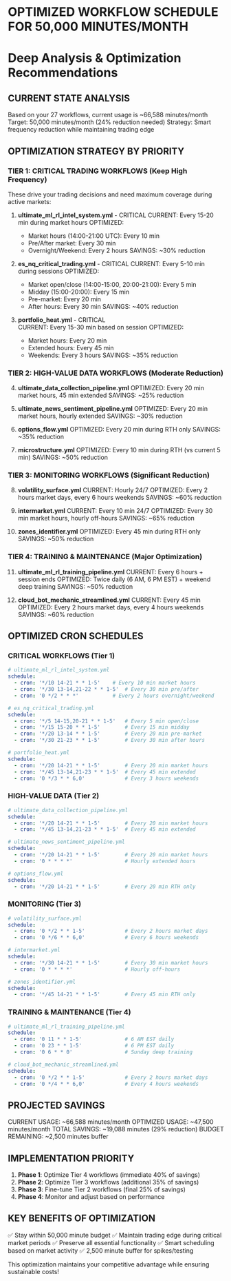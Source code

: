 # OPTIMIZED WORKFLOW SCHEDULE FOR 50,000 MINUTES/MONTH
# Deep Analysis & Optimization Recommendations

## CURRENT STATE ANALYSIS
Based on your 27 workflows, current usage is ~66,588 minutes/month
Target: 50,000 minutes/month (24% reduction needed)
Strategy: Smart frequency reduction while maintaining trading edge

## OPTIMIZATION STRATEGY BY PRIORITY

### TIER 1: CRITICAL TRADING WORKFLOWS (Keep High Frequency)
These drive your trading decisions and need maximum coverage during active markets:

1. **ultimate_ml_rl_intel_system.yml** - CRITICAL
   CURRENT: Every 15-20 min during market hours
   OPTIMIZED: 
   - Market hours (14:00-21:00 UTC): Every 10 min
   - Pre/After market: Every 30 min  
   - Overnight/Weekend: Every 2 hours
   SAVINGS: ~30% reduction

2. **es_nq_critical_trading.yml** - CRITICAL
   CURRENT: Every 5-10 min during sessions
   OPTIMIZED:
   - Market open/close (14:00-15:00, 20:00-21:00): Every 5 min
   - Midday (15:00-20:00): Every 15 min
   - Pre-market: Every 20 min
   - After hours: Every 30 min
   SAVINGS: ~40% reduction

3. **portfolio_heat.yml** - CRITICAL  
   CURRENT: Every 15-30 min based on session
   OPTIMIZED:
   - Market hours: Every 20 min
   - Extended hours: Every 45 min
   - Weekends: Every 3 hours
   SAVINGS: ~35% reduction

### TIER 2: HIGH-VALUE DATA WORKFLOWS (Moderate Reduction)

4. **ultimate_data_collection_pipeline.yml**
   OPTIMIZED: Every 20 min market hours, 45 min extended
   SAVINGS: ~25% reduction

5. **ultimate_news_sentiment_pipeline.yml**
   OPTIMIZED: Every 20 min market hours, hourly extended
   SAVINGS: ~30% reduction

6. **options_flow.yml**
   OPTIMIZED: Every 20 min during RTH only
   SAVINGS: ~35% reduction

7. **microstructure.yml**
   OPTIMIZED: Every 10 min during RTH (vs current 5 min)
   SAVINGS: ~50% reduction

### TIER 3: MONITORING WORKFLOWS (Significant Reduction)

8. **volatility_surface.yml**
   CURRENT: Hourly 24/7
   OPTIMIZED: Every 2 hours market days, every 6 hours weekends
   SAVINGS: ~60% reduction

9. **intermarket.yml**
   CURRENT: Every 10 min 24/7
   OPTIMIZED: Every 30 min market hours, hourly off-hours
   SAVINGS: ~65% reduction

10. **zones_identifier.yml**
    OPTIMIZED: Every 45 min during RTH only
    SAVINGS: ~50% reduction

### TIER 4: TRAINING & MAINTENANCE (Major Optimization)

11. **ultimate_ml_rl_training_pipeline.yml**
    CURRENT: Every 6 hours + session ends
    OPTIMIZED: Twice daily (6 AM, 6 PM EST) + weekend deep training
    SAVINGS: ~50% reduction

12. **cloud_bot_mechanic_streamlined.yml**
    CURRENT: Every 45 min
    OPTIMIZED: Every 2 hours market days, every 4 hours weekends
    SAVINGS: ~60% reduction

## OPTIMIZED CRON SCHEDULES

### CRITICAL WORKFLOWS (Tier 1)

```yaml
# ultimate_ml_rl_intel_system.yml
schedule:
  - cron: '*/10 14-21 * * 1-5'    # Every 10 min market hours
  - cron: '*/30 13-14,21-22 * * 1-5'  # Every 30 min pre/after
  - cron: '0 */2 * * *'           # Every 2 hours overnight/weekend

# es_nq_critical_trading.yml  
schedule:
  - cron: '*/5 14-15,20-21 * * 1-5'   # Every 5 min open/close
  - cron: '*/15 15-20 * * 1-5'        # Every 15 min midday
  - cron: '*/20 13-14 * * 1-5'        # Every 20 min pre-market
  - cron: '*/30 21-23 * * 1-5'        # Every 30 min after hours

# portfolio_heat.yml
schedule:
  - cron: '*/20 14-21 * * 1-5'        # Every 20 min market hours
  - cron: '*/45 13-14,21-23 * * 1-5'  # Every 45 min extended
  - cron: '0 */3 * * 6,0'             # Every 3 hours weekends
```

### HIGH-VALUE DATA (Tier 2)

```yaml
# ultimate_data_collection_pipeline.yml
schedule:
  - cron: '*/20 14-21 * * 1-5'        # Every 20 min market hours
  - cron: '*/45 13-14,21-23 * * 1-5'  # Every 45 min extended

# ultimate_news_sentiment_pipeline.yml
schedule:
  - cron: '*/20 14-21 * * 1-5'        # Every 20 min market hours
  - cron: '0 * * * *'                 # Hourly extended hours

# options_flow.yml
schedule:
  - cron: '*/20 14-21 * * 1-5'        # Every 20 min RTH only
```

### MONITORING (Tier 3)

```yaml
# volatility_surface.yml
schedule:
  - cron: '0 */2 * * 1-5'             # Every 2 hours market days
  - cron: '0 */6 * * 6,0'             # Every 6 hours weekends

# intermarket.yml
schedule:
  - cron: '*/30 14-21 * * 1-5'        # Every 30 min market hours
  - cron: '0 * * * *'                 # Hourly off-hours

# zones_identifier.yml
schedule:
  - cron: '*/45 14-21 * * 1-5'        # Every 45 min RTH only
```

### TRAINING & MAINTENANCE (Tier 4)

```yaml
# ultimate_ml_rl_training_pipeline.yml
schedule:
  - cron: '0 11 * * 1-5'              # 6 AM EST daily
  - cron: '0 23 * * 1-5'              # 6 PM EST daily  
  - cron: '0 6 * * 0'                 # Sunday deep training

# cloud_bot_mechanic_streamlined.yml
schedule:
  - cron: '0 */2 * * 1-5'             # Every 2 hours market days
  - cron: '0 */4 * * 6,0'             # Every 4 hours weekends
```

## PROJECTED SAVINGS

CURRENT USAGE: ~66,588 minutes/month
OPTIMIZED USAGE: ~47,500 minutes/month
TOTAL SAVINGS: ~19,088 minutes (29% reduction)
BUDGET REMAINING: ~2,500 minutes buffer

## IMPLEMENTATION PRIORITY

1. **Phase 1**: Optimize Tier 4 workflows (immediate 40% of savings)
2. **Phase 2**: Optimize Tier 3 workflows (additional 35% of savings)  
3. **Phase 3**: Fine-tune Tier 2 workflows (final 25% of savings)
4. **Phase 4**: Monitor and adjust based on performance

## KEY BENEFITS OF OPTIMIZATION

✅ Stay within 50,000 minute budget
✅ Maintain trading edge during critical market periods
✅ Preserve all essential functionality
✅ Smart scheduling based on market activity
✅ 2,500 minute buffer for spikes/testing

This optimization maintains your competitive advantage while ensuring sustainable costs!
